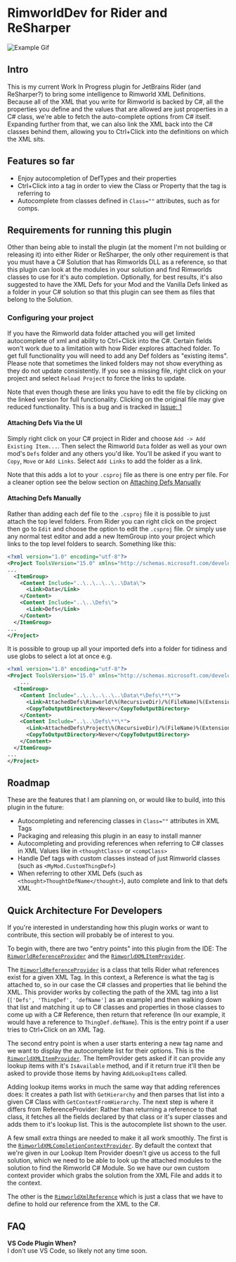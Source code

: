 # RimworldDev for Rider and ReSharper

![Example Gif](./example.gif)

## Intro

This is my current Work In Progress plugin for JetBrains Rider (and ReSharper?) to bring some intelligence to Rimworld
XML Definitions. Because all of the XML that you write for Rimworld is backed by C#, all the properties you define and the
values that are allowed are just properties in a C# class, we're able to fetch the auto-complete options from C# itself.
Expanding further from that, we can also link the XML back into the C# classes behind them, allowing you to Ctrl+Click
into the definitions on which the XML sits.

## Features so far

 * Enjoy autocompletion of DefTypes and their properties
 * Ctrl+Click into a tag in order to view the Class or Property that the tag is referring to
 * Autocomplete from classes defined in `Class=""` attributes, such as for comps.

## Requirements for running this plugin

Other than being able to install the plugin (at the moment I'm not building or releasing it) into either Rider or
ReSharper, the only other requirement is that you must have a C# Solution that has Rimworlds DLL as a reference, so that
this plugin can look at the modules in your solution and find Rimworlds classes to use for it's auto completion. Optionally,
for best results, it's also suggested to have the XML Defs for your Mod and the Vanilla Defs linked as a folder in your C#
solution so that this plugin can see them as files that belong to the Solution.

### Configuring your project
If you have the Rimworld data folder attached you will get limited autocomplete of xml and ability to Ctrl+Click into the C#.
Certain fields won't work due to a limitation with how Rider explores attached folder.
To get full functionality you will need to add any Def folders as "existing items".
Please note that sometimes the linked folders may not show everything as they do not update consistently.
If you see a missing file, right click on your project and select `Reload Project` to force the links to update.

Note that even though these are links you have to edit the file by clicking on the linked version for full functionality.
Clicking on the original file may give reduced functionality.
This is a bug and is tracked in [Issue: 1](https://github.com/Garethp/Rider-RimworldDevelopment/issues/1)

#### Attaching Defs Via the UI
Simply right click on your C# project in Rider and choose `Add -> Add Existing Item...`.
Then select the Rimworld `Data` folder as well as your own mod's `Defs` folder and any others you'd like.
You'll be asked if you want to `Copy`, `Move` or `Add Links`. Select `Add Links` to add the folder as a link. 

Note that this adds a lot to your `.csproj` file as there is one entry per file.
For a cleaner option see the below section on [Attaching Defs Manually](#attaching-defs-manually)

#### Attaching Defs Manually
Rather than adding each def file to the `.csproj` file it is possible to just attach the top level folders.
From Rider you can right click on the project then go to `Edit` and choose the option to edit the `.csproj` file.
Or simply use any normal test editor and add a new ItemGroup into your project which links to the top level folders to search.
Something like this:

```xml
<?xml version="1.0" encoding="utf-8"?>
<Project ToolsVersion="15.0" xmlns="http://schemas.microsoft.com/developer/msbuild/2003">
...
  <ItemGroup>
    <Content Include="..\..\..\..\..\Data\">
      <Link>Data</Link>
    </Content>
    <Content Include="..\..\Defs\">
      <Link>Defs</Link>
    </Content>
  </ItemGroup>
...
</Project>
```

It is possible to group up all your imported defs into a folder for tidiness and use globs to select a lot at once e.g.
```xml
<?xml version="1.0" encoding="utf-8"?>
<Project ToolsVersion="15.0" xmlns="http://schemas.microsoft.com/developer/msbuild/2003">
    ...
  <ItemGroup>
    <Content Include="..\..\..\..\..\Data\*\Defs\**\*">
      <Link>AttachedDefs\Rimworld\%(RecursiveDir)/%(FileName)%(Extension)</Link>
      <CopyToOutputDirectory>Never</CopyToOutputDirectory>
    </Content>
    <Content Include="..\..\Defs\**\*">
      <Link>AttachedDefs\Project\%(RecursiveDir)/%(FileName)%(Extension)</Link>
      <CopyToOutputDirectory>Never</CopyToOutputDirectory>
    </Content>
  </ItemGroup>
...
</Project>
```

## Roadmap

These are the features that I am planning on, or would like to build, into this plugin in the future:

 * Autocompleting and referencing classes in `Class=""` attributes in XML Tags
 * Packaging and releasing this plugin in an easy to install manner
 * Autocompleting and providing references when referring to C# classes in XML Values like in `<thoughtClass>` or `<compClass>`
 * Handle Def tags with custom classes instead of just Rimworld classes (such as `<MyMod.CustomThingDef>`)
 * When referring to other XML Defs (such as `<thought>ThoughtDefName</thought>`), auto complete and link to that defs XML


## Quick Architecture For Developers

If you're interested in understanding how this plugin works or want to contribute, this section will probably be of
interest to you.

To begin with, there are two "entry points" into this plugin from the IDE: 
The [`RimworldReferenceProvider`](./src/dotnet/ReSharperPlugin.RimworldDev/References/RimworldReferenceProvider.cs) and
the [`RimworldXMLItemProvider`](./src/dotnet/ReSharperPlugin.RimworldDev/RimworldXMLItemProvider.cs).

The [`RimworldReferenceProvider`](./src/dotnet/ReSharperPlugin.RimworldDev/References/RimworldReferenceProvider.cs) is a class
that tells Rider what references exist for a given XML Tag. In this context, a Reference is what the tag is attached to, so in
our case the C# classes and properties that lie behind the XML. This provider works by collecting the path of the XML tag
into a list (`['Defs', 'ThingDef', 'defName']` as an example) and then walking down that list and matching it up to C# classes
and properties in those classes to come up with a C# Reference, then return that reference (In our example, it would have a reference
to `ThingDef.defName`). This is the entry point if a user tries to Ctrl+Click on an XML Tag.

The second entry point is when a user starts entering a new tag name and we want to display the autocomplete list for
their options. This is the [`RimworldXMLItemProvider`](./src/dotnet/ReSharperPlugin.RimworldDev/RimworldXMLItemProvider.cs).
The ItemProvider gets asked if it can provide any lookup items with it's `IsAvailable` method, and if it return true
it'll then be asked to provide those items by having `AddLookupItems` called. 

Adding lookup items works in much the same way that adding references does: It creates a path list with 
`GetHierarchy` and then parses that list into a given C# Class with `GetContextFromHierarchy`. The next step 
is where it differs from ReferenceProvider: Rather than returning a reference to that class, it fetches all the fields
declared by that class or it's super classes and adds them to it's lookup list. This is the autocomplete list shown
to the user.

A few small extra things are needed to make it all work smoothly. The first is the 
[`RimworldXMLCompletionContextProvider`](./src/dotnet/ReSharperPlugin.RimworldDev/RimworlXMLCompletionContextProvider.cs).
By default the context that we're given in our Lookup Item Provider doesn't give us access to the full solution,
which we need to be able to look up the attached modules to the solution to find the Rimworld C# Module. So we have
our own custom context provider which grabs the solution from the XML File and adds it to the context.

The other is the [`RimworldXmlReference`](./src/dotnet/ReSharperPlugin.RimworldDev/References/RimworldXmlReference.cs)
which is just a class that we have to define to hold our reference from the XML to the C#.

## FAQ

**VS Code Plugin When?**  
I don't use VS Code, so likely not any time soon.